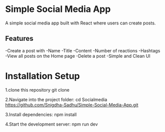 # Simple Social Media App
A simple social media app built with React where users can create posts.

## Features

-Create a post with
  -Name
  -Title
  -Content
  -Number of reactions
  -Hashtags
-View all posts on the Home page
-Delete a post
-Simple and Clean UI

# Installation Setup
  1.clone this repository
  git clone

  2.Navigate into the project folder:
  cd Socialmedia https://github.com/Snigdha-Sadhu/Simple-Social-Media-App.git

  3.Install dependencies:
  npm install

  4.Start the development server:
  npm run dev